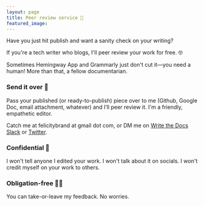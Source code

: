 ```yaml
---
layout: page
title: Peer review service 📝
featured_image: 
---
```


Have you just hit publish and want a sanity check on your writing? 

If you're a tech writer who blogs, I'll peer review your work for free. 🤓

Sometimes Hemingway App and Grammarly just don't cut it—you need a human! More than that, a fellow documentarian.

### Send it over 🚚

Pass your published (or ready-to-publish) piece over to me (Github, Google Doc, email attachment, whatever) and I’ll peer review it. I'm a friendly, empathetic editor.

Catch me at felicitybrand at gmail dot com, or DM me on [Write the Docs Slack](https://www.writethedocs.org/slack/) or [Twitter](https://twitter.com/flicstar_).

### Confidential 🔐

I won't tell anyone I edited your work. I won't talk about it on socials. I won't credit myself on your work to others. 

### Obligation-free 🤷‍♀️

You can take-or-leave my feedback. No worries.
